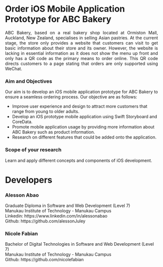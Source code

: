 # Order iOS Mobile Application Prototype for ABC Bakery

<p align="justify">
ABC Bakery, based on a real bakery shop located at Ormiston Mall, Auckland, New Zealand, specialises in selling Asian pastries. At the current stage, the store only provides a website that customers can visit to get basic information about their store and its owner. However, the website is lacking in essential information as it does not show the menu up front and only has a QR code as the primary means to order online. This QR code directs customers to a page stating that orders are only supported using WeChat. 
</p>

<h3>Aim and Objectives</h3>
<p align="justify">
Our aim is to develop an iOS mobile application prototype for ABC Bakery to ensure a seamless ordering process. Our objective are as follows:
<ul>
  <li>Improve user experience and design to attract more customers that range from young to older adults.</li>
  <li>Develop an iOS prototype mobile application using Swift Storyboard and CoreData.</li>
  <li>Promote mobile application usage by providing more information about ABC Bakery such as product information.</li>
  <li>Research on different features that could be added onto the application.</li>
</ul>
</p>

<h3>Scope of your research</h3>
Learn and apply different concepts and components of iOS development.



<h1>Developers</h1>
<h3>Alesson Abao</h3>
Graduate Diploma in Software and Web Development (Level 7)<br>
Manukau Institute of Technology - Manukau Campus <br>
Linkedin: https://www.linkedin.com/in/alessonabao <br>
Github: https://github.com/alessonJuley <br>

<h3>Nicole Fabian</h3>
Bachelor of Digital Technologies in Software and Web Development (Level 7)<br>
Manukau Institute of Technology - Manukau Campus <br>
Github: https://github.com/nicolefabian
